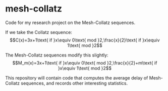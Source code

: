 # mesh-collatz
Code for my research project on the Mesh-Collatz sequences.

If we take the Collatz sequence:
$$C(x)=3x+1\text{ if }x\equiv 0\text{ mod }2,\frac{x}{2}\text{ if }x\equiv 1\text{ mod }2$$

The Mesh-Collatz sequences modify this slightly:
$$M_m(x)=3x+1\text{ if }x\equiv 0\text{ mod }2,\frac{x}{2}+m\text{ if }x\equiv 1\text{ mod }2$$

This repository will contain code that computes the average delay of Mesh-Collatz sequences, and records other interesting statistics.
